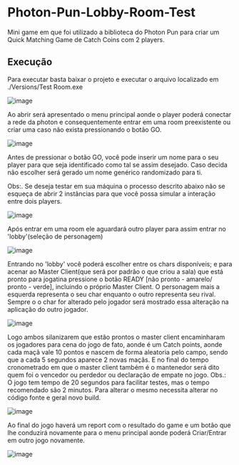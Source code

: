 # Photon-Pun-Lobby-Room-Test
Mini game em que foi utilizado a biblioteca do Photon Pun para criar um Quick Matching Game de Catch Coins com 2 players.

## Execução
Para executar basta baixar o projeto e executar o arquivo localizado em ./Versions/Test Room.exe

![image](https://github.com/tibasoliver/Photon-Pun-Lobby-Room-Test/assets/33914941/b974a40c-a08a-42ac-8582-2b9cd0df32e0)

Ao abrir será apresentado o menu principal aonde o player poderá conectar a rede da photon e consequentemente entrar em uma room preexistente ou criar uma caso não exista pressionando o botão GO.

![image](https://github.com/tibasoliver/Photon-Pun-Lobby-Room-Test/assets/33914941/df0321e1-28a1-49fc-8d0d-31aa527672c7)

Antes de pressionar o botão GO, você pode inserir um nome para o seu player para que seja identificado como tal se assim desejado.
Caso decida não escolher será gerado um nome genérico randomizado para ti.

Obs:. Se deseja testar em sua máquina o processo descrito abaixo não se esqueça de abrir 2 instâncias para que você possa simular a interação entre dois players.

![image](https://github.com/tibasoliver/Photon-Pun-Lobby-Room-Test/assets/33914941/95458078-efc1-4ef8-a526-bf4e273c15d4)

Após entrar em uma room ele aguardará outro player para assim entrar no 'lobby'(seleção de personagem)

![image](https://github.com/tibasoliver/Photon-Pun-Lobby-Room-Test/assets/33914941/06a1982b-42d2-45c1-b9c5-8dd93c038071)

Entrando no 'lobby' você poderá escolher entre os chars disponíveis; e para acenar ao Master Client(que será por padrão o que criou a sala) que está pronto para jogatina pressione o botão READY [não pronto - amarelo/ pronto - verde], incluindo o próprio Master Client.
O personagem mais a esquerda representa o seu char enquanto o outro representa seu rival. Sempre o o char for alterado pelo jogador será mostrado essa alteração na aplicação do outro jogador.

![image](https://github.com/tibasoliver/Photon-Pun-Lobby-Room-Test/assets/33914941/5f75fe6a-1421-48cd-b4e0-151d966cf9e8)

Logo ambos silanizarem que estão prontos o master client encaminharam os jogadores para cena do jogo de fato, aonde é um Catch points, aonde cada maçã vale 10 pontos e nascem de forma aleatoria pelo campo, sendo que a cada 5 segundos aparece 2 novas maçãs.
E no final do tempo cronometrado em que o master client também é o mantenedor será dito quem foi o vencedor ou perdedor ou declaração de empate no jogo.
Obs.: O jogo tem tempo de 20 segundos para facilitar testes, mas o tempo recomendado são 2 minutos. Para alterar o mesmo necessita alterar no código fonte e geral novo build.

![image](https://github.com/tibasoliver/Photon-Pun-Lobby-Room-Test/assets/33914941/86c6e29c-4877-4b76-8ae4-c4d9bdcd1b30)

Ao final do jogo haverá um report com o resultado do game e um botão que lhe conduzirá novamente para o menu principal aonde poderá Criar/Entrar em outro jogo novamente.

![image](https://github.com/tibasoliver/Photon-Pun-Lobby-Room-Test/assets/33914941/ff919263-0cc3-4180-988b-c1f155caf788)








